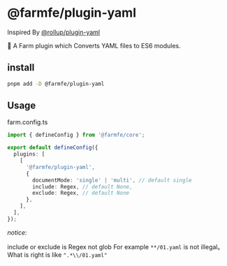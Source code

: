 # @farmfe/plugin-yaml

Inspired By [@rollup/plugin-yaml](https://www.npmjs.com/package/@rollup/plugin-yaml)

🍣 A Farm plugin which Converts YAML files to ES6 modules.

## install

```bash
pnpm add -D @farmfe/plugin-yaml
```

## Usage

farm.config.ts

```typescript
import { defineConfig } from '@farmfe/core';

export default defineConfig({
  plugins: [
    [
      '@farmfe/plugin-yaml',
      {
        documentMode: 'single' | 'multi', // default single
        include: Regex, // default None,
        exclude: Regex, // default None
      },
    ],
  ],
});
```

*notice:*

include or exclude is Regex not glob For example `**/01.yaml` is not illegal。What is right is like `".*\\/01.yaml"`
